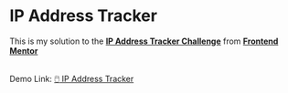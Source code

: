 <h1>IP Address Tracker</h1>
This is my solution to the <a href="https://www.frontendmentor.io/challenges/ip-address-tracker-I8-0yYAH0"><b>IP Address Tracker Challenge</b></a> from <a href="https://www.frontendmentor.io/"><b>Frontend Mentor</b></a> 
<br>
<br>

Demo Link: <a href="https://ipaddress-frontendmentor.netlify.app/">:computer_mouse: IP Address Tracker</a> <br>
